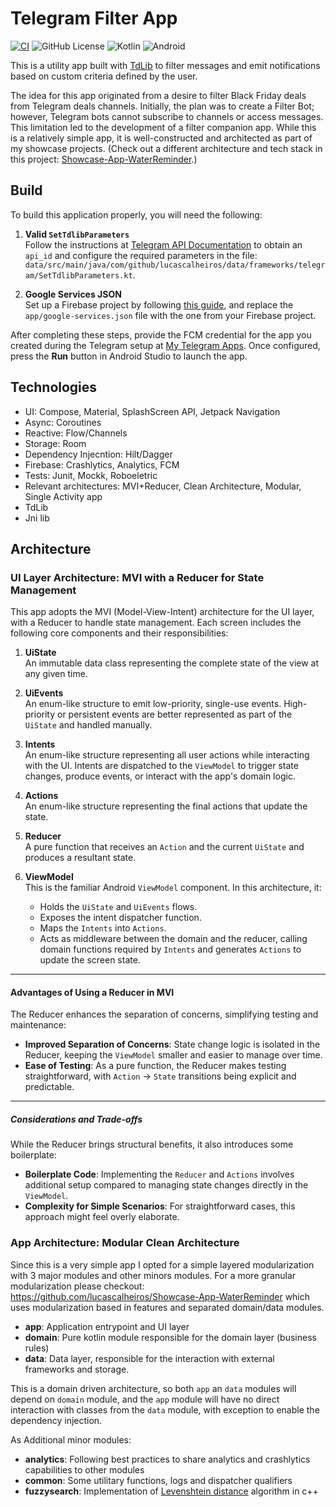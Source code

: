 # Telegram Filter App

[![CI](https://github.com/lucascalheiros/TelegramFilterApp/actions/workflows/android.yml/badge.svg)](https://github.com/lucascalheiros/TelegramFilterApp/actions/workflows/android.yml)
![GitHub License](https://img.shields.io/github/license/lucascalheiros/TelegramFilterApp)
![Kotlin](https://img.shields.io/badge/kotlin-2.1.0-blue.svg?logo=kotlin)
![Android](https://img.shields.io/badge/Android-yellow?logo=Android)

This is a utility app built with [TdLib](https://core.telegram.org/tdlib) to filter messages and emit notifications based on custom criteria defined by the user.

The idea for this app originated from a desire to filter Black Friday deals from Telegram deals channels. Initially, the plan was to create a Filter Bot; however, Telegram bots cannot subscribe to channels or access messages. This limitation led to the development of a filter companion app. While this is a relatively simple app, it is well-constructed and architected as part of my showcase projects. (Check out a different architecture and tech stack in this project: [Showcase-App-WaterReminder](https://github.com/lucascalheiros/Showcase-App-WaterReminder).)

## Build

To build this application properly, you will need the following:

1. **Valid `SetTdlibParameters`**  
   Follow the instructions at [Telegram API Documentation](https://core.telegram.org/api/obtaining_api_id) to obtain an `api_id` and configure the required parameters in the file:  
   `data/src/main/java/com/github/lucascalheiros/data/frameworks/telegram/SetTdlibParameters.kt`.

2. **Google Services JSON**  
   Set up a Firebase project by following [this guide](https://firebase.google.com/docs/android/setup#console), and replace the `app/google-services.json` file with the one from your Firebase project.

After completing these steps, provide the FCM credential for the app you created during the Telegram setup at [My Telegram Apps](https://my.telegram.org/apps). Once configured, press the **Run** button in Android Studio to launch the app.

## Technologies

* UI: Compose, Material, SplashScreen API, Jetpack Navigation 
* Async: Coroutines
* Reactive: Flow/Channels
* Storage: Room
* Dependency Injecntion: Hilt/Dagger
* Firebase: Crashlytics, Analytics, FCM
* Tests: Junit, Mockk, Roboeletric
* Relevant architectures: MVI+Reducer, Clean Architecture, Modular, Single Activity app
* TdLib
* Jni lib

## Architecture

### UI Layer Architecture: MVI with a Reducer for State Management

This app adopts the MVI (Model-View-Intent) architecture for the UI layer, with a Reducer to handle state management. Each screen includes the following core components and their responsibilities:

1. **UiState**  
   An immutable data class representing the complete state of the view at any given time.

2. **UiEvents**  
   An enum-like structure to emit low-priority, single-use events. High-priority or persistent events are better represented as part of the `UiState` and handled manually.

3. **Intents**  
   An enum-like structure representing all user actions while interacting with the UI. Intents are dispatched to the `ViewModel` to trigger state changes, produce events, or interact with the app's domain logic.

4. **Actions**  
   An enum-like structure representing the final actions that update the state.

5. **Reducer**  
   A pure function that receives an `Action` and the current `UiState` and produces a resultant state.

6. **ViewModel**  
   This is the familiar Android `ViewModel` component. In this architecture, it:  
   - Holds the `UiState` and `UiEvents` flows.  
   - Exposes the intent dispatcher function.  
   - Maps the `Intents` into `Actions`.  
   - Acts as middleware between the domain and the reducer, calling domain functions required by `Intents` and generates `Actions` to update the screen state.

---

#### Advantages of Using a Reducer in MVI

The Reducer enhances the separation of concerns, simplifying testing and maintenance:  
- **Improved Separation of Concerns**: State change logic is isolated in the Reducer, keeping the `ViewModel` smaller and easier to manage over time.  
- **Ease of Testing**: As a pure function, the Reducer makes testing straightforward, with `Action` → `State` transitions being explicit and predictable.

---

##### Considerations and Trade-offs

While the Reducer brings structural benefits, it also introduces some boilerplate:  
- **Boilerplate Code**: Implementing the `Reducer` and `Actions` involves additional setup compared to managing state changes directly in the `ViewModel`.  
- **Complexity for Simple Scenarios**: For straightforward cases, this approach might feel overly elaborate.

### App Architecture: Modular Clean Architecture

Since this is a very simple app I opted for a simple layered modularization with 3 major modules and other minors modules. For a more granular modularization please checkout: https://github.com/lucascalheiros/Showcase-App-WaterReminder which uses modularization based in features and separated domain/data modules.

* **app**: Application entrypoint and UI layer
* **domain**: Pure kotlin module responsible for the domain layer (business rules)
* **data**: Data layer, responsible for the interaction with external frameworks and storage.

This is a domain driven architecture, so both `app` an `data` modules will depend on `domain` module, and the `app` module will have no direct interaction with classes from the `data` module, with exception to enable the dependency injection.

As Additional minor modules:
* **analytics**: Following best practices to share analytics and crashlytics capabilities to other modules
* **common**: Some utilitary functions, logs and dispatcher qualifiers
* **fuzzysearch**: Implementation of [Levenshtein distance](https://www.geeksforgeeks.org/introduction-to-levenshtein-distance/) algorithm in c++




